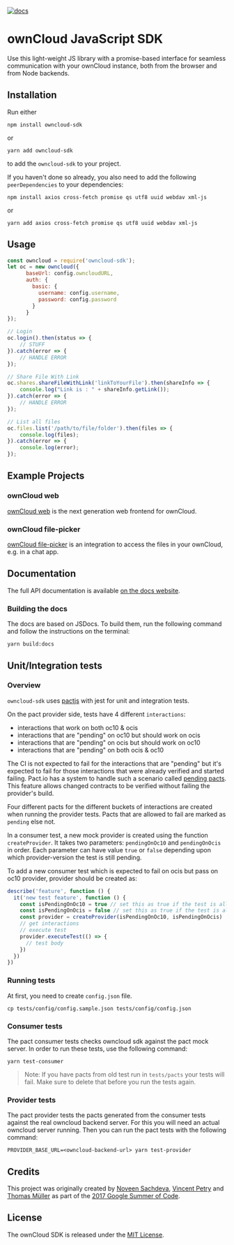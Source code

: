 [![docs](https://img.shields.io/badge/api_docs-online-blue.svg)](https://owncloud.github.io/owncloud-sdk/)

# ownCloud JavaScript SDK

Use this light-weight JS library with a promise-based interface for seamless communication with your ownCloud instance, both from the browser and from Node backends.

## Installation

Run either 

```
npm install owncloud-sdk
```

or

```
yarn add owncloud-sdk
```

to add the `owncloud-sdk` to your project.

If you haven't done so already, you also need to add the following `peerDependencies` to your dependencies:

```
npm install axios cross-fetch promise qs utf8 uuid webdav xml-js
```

or

```
yarn add axios cross-fetch promise qs utf8 uuid webdav xml-js
```

## Usage

```js
const owncloud = require('owncloud-sdk');
let oc = new owncloud({
      baseUrl: config.owncloudURL,
      auth: {
        basic: {
          username: config.username,
          password: config.password
        }
      }
});

// Login
oc.login().then(status => {
    // STUFF
}).catch(error => {
    // HANDLE ERROR
});

// Share File With Link
oc.shares.shareFileWithLink('linkToYourFile').then(shareInfo => {
    console.log("Link is : " + shareInfo.getLink());
}).catch(error => {
    // HANDLE ERROR
});

// List all files
oc.files.list('/path/to/file/folder').then(files => {
    console.log(files);
}).catch(error => {
    console.log(error);
});
```

## Example Projects

### ownCloud web

[ownCloud web](https://github.com/owncloud/web) is the next generation web frontend for ownCloud.

### ownCloud file-picker

[ownCloud file-picker](github.com/owncloud/file-picker) is an integration to access the files in your ownCloud, e.g. in a chat app.

## Documentation

The full API documentation is available [on the docs website](https://owncloud.dev/owncloud-sdk/).

### Building the docs

The docs are based on JSDocs.
To build them, run the following command and follow the instructions on the terminal:

```
yarn build:docs
```

## Unit/Integration tests

### Overview

`owncloud-sdk` uses [pactjs](https://github.com/pact-foundation/pact-js) with jest for unit and integration tests.

On the pact provider side, tests have 4 different `interactions`:

- interactions that work on both oc10 & ocis
- interactions that are "pending" on oc10 but should work on ocis
- interactions that are "pending" on ocis but should work on oc10
- interactions that are "pending" on both ocis & oc10

The CI is not expected to fail for the interactions that are "pending" but it's expected to fail for those interactions that were already verified and started failing. Pact.io has a system to handle such a scenario called [pending pacts](https://docs.pact.io/pact_broker/advanced_topics/pending_pacts/ 'pending pacts'). This feature allows changed contracts to be verified without failing the provider's build.

Four different pacts for the different buckets of interactions are created when running the provider tests. Pacts that are allowed to fail are marked as `pending` else not.

In a consumer test, a new mock provider is created using the function `createProvider`. It takes two parameters: `pendingOnOc10` and `pendingOnOcis` in order. Each parameter can have value `true` or `false` depending upon which provider-version the test is still pending.

To add a new consumer test which is expected to fail on ocis but pass on oc10 provider, provider should be created as:

```js
describe('feature', function () {
  it('new test feature', function () {
    const isPendingOnOc10 = true // set this as true if the test is allowed to fail on oc10 provider
    const isPendingOnOcis = false // set this as true if the test is allowed to fail on ocis provider
    const provider = createProvider(isPendingOnOc10, isPendingOnOcis)
    // get interactions
    // execute test
    provider.executeTest(() => {
      // test body
    })
  })
})
```
### Running tests

At first, you need to create `config.json` file.

```
cp tests/config/config.sample.json tests/config/config.json
```

### Consumer tests

The pact consumer tests checks owncloud sdk against the pact mock server. In order to run these tests, use the following command:

```
yarn test-consumer
```

> Note: If you have pacts from old test run in `tests/pacts` your tests will fail. Make sure to delete that before you run the tests again.

### Provider tests

The pact provider tests the pacts generated from the consumer tests against the real owncloud backend server. For this you will need an actual owncloud server running. Then you can run the pact tests with the following command:
```
PROVIDER_BASE_URL=<owncloud-backend-url> yarn test-provider
```

## Credits

This project was originally created by <a href="https://github.com/noveens">Noveen Sachdeva</a>, <a href="https://github.com/PVince81">Vincent Petry</a> and <a href="https://github.com/DeepDiver1975">Thomas Müller</a> as part of the [2017 Google Summer of Code](https://summerofcode.withgoogle.com/archive/2017/projects/5166409181036544).

## License

The ownCloud SDK is released under the [MIT License](https://github.com/owncloud/owncloud-sdk/blob/master/LICENSE.md).
